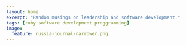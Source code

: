 ```yaml
---
layout: home
excerpt: "Random musings on leadership and software development."
tags: [ruby software development proggramming]
image:
  feature: russia-journal-narrower.png
---
```

